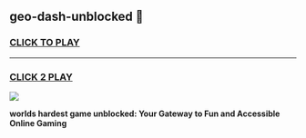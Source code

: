 
## geo-dash-unblocked 👋
<h3>
<a href="https://premium.freeplayer.one?title=geo-dash-unblocked&ref=14F">CLICK TO PLAY</a></h3>
<hr>

<h3>
<a href="https://premium.freeplayer.one?title=geo-dash-unblocked&ref=14F">CLICK 2 PLAY</a>
  
</h3>

<a href="https://premium.freeplayer.one?title=geo-dash-unblocked&ref=12F/"><img src="https://clearcache.store/games.png"></a>


**worlds hardest game unblocked: Your Gateway to Fun and Accessible Online Gaming**

